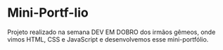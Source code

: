 # Mini-Portf-lio
Projeto realizado na semana DEV EM DOBRO dos irmãos gêmeos, onde vimos HTML, CSS e JavaScript e desenvolvemos esse mini-portfólio.
